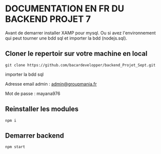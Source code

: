 # DOCUMENTATION EN FR DU BACKEND PROJET 7
Avant de demarrer installer XAMP pour mysql.
Ou si avez l'environnement qui peut tourner une bdd sql et importer la bdd (nodejs.sql).
## Cloner le repertoir sur votre machine en local
```
git clone https://github.com/bacardevelopper/backend_Projet_Sept.git
```
importer la bdd sql

Adresse email admin : admin@groupmania.fr

Mot de passe : mayana976


## Reinstaller les modules
```
npm i
```
## Demarrer backend
```
npm start
```